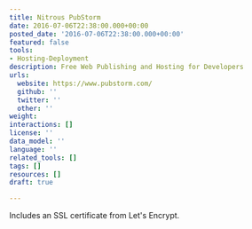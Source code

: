 ```yaml
---
title: Nitrous PubStorm
date: 2016-07-06T22:38:00.000+00:00
posted_date: '2016-07-06T22:38:00.000+00:00'
featured: false
tools:
- Hosting-Deployment
description: Free Web Publishing and Hosting for Developers
urls:
  website: https://www.pubstorm.com/
  github: ''
  twitter: ''
  other: ''
weight: 
interactions: []
license: ''
data_model: ''
language: ''
related_tools: []
tags: []
resources: []
draft: true

---
```

Includes an SSL certificate from Let's Encrypt.